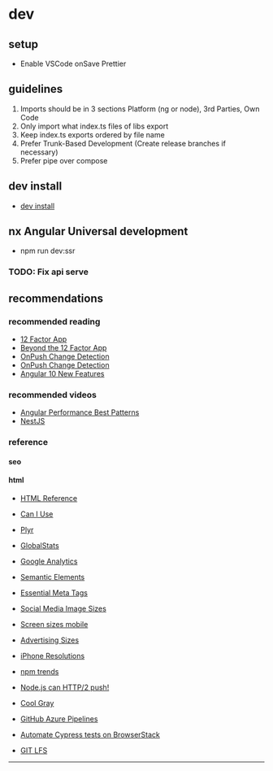 # dev

## setup

- Enable VSCode onSave Prettier

## guidelines

1. Imports should be in 3 sections Platform (ng or node), 3rd Parties, Own Code
2. Only import what index.ts files of libs export
3. Keep index.ts exports ordered by file name
4. Prefer Trunk-Based Development (Create release branches if necessary)
5. Prefer pipe over compose

## dev install

- [dev install](http://)

## nx Angular Universal development

- npm run dev:ssr

### TODO: Fix api serve

## recommendations

### recommended reading

- [12 Factor App](https://12factor.net/)
- [Beyond the 12 Factor App](https://tanzu.vmware.com/content/blog/beyond-the-twelve-factor-app)
- [OnPush Change Detection](https://blog.angular-university.io/onpush-change-detection-how-it-works/)
- [OnPush Change Detection](https://medium.com/@ManfredSteyer/performance-tuning-data-binding-in-angular-with-onpush-immutables-and-observables-9fb2734dc66e)
- [Angular 10 New Features](https://betterprogramming.pub/angular-10-new-features-dbc779061dc8)

### recommended videos

- [Angular Performance Best Patterns](https://www.youtube.com/watch?v=-eH2gCGHcGs)
- [NestJS](https://academind.com/tutorials/nestjs-introduction/)

### reference

#### seo

#### html

- [HTML Reference](http://w3c.github.io/html-reference/)
- [Can I Use](https://caniuse.com/)
- [Plyr](https://plyr.io/)

- [GlobalStats](https://gs.statcounter.com/)
- [Google Analytics](https://analytics.google.com/)
- [Semantic Elements](https://www.w3schools.com/html/html5_semantic_elements.asp)
- [Essential Meta Tags](https://css-tricks.com/essential-meta-tags-social-media/)
- [Social Media Image Sizes](https://www.mainstreethost.com/blog/social-media-image-size-cheat-sheet/)
- [Screen sizes mobile](https://screensiz.es/phone)
- [Advertising Sizes](https://www.iab.com/wp-content/uploads/2015/11/IAB_Display_Mobile_Creative_Guidelines_HTML5_2015.pdf)

- [iPhone Resolutions](https://www.paintcodeapp.com/news/ultimate-guide-to-iphone-resolutions)
- [npm trends](https://www.npmtrends.com/)
- [Node.js can HTTP/2 push!](https://medium.com/the-node-js-collection/node-js-can-http-2-push-b491894e1bb1)
- [Cool Gray](https://medium.com/ge-design/iot-cool-gray-is-a-great-background-color-for-data-visualization-ebf18c318418)
- [GitHub Azure Pipelines](https://azuredevopslabs.com/labs/vstsextend/github-azurepipelines/)
- [Automate Cypress tests on BrowserStack](https://www.browserstack.com/docs/automate/cypress)
- [GIT LFS](https://www.youtube.com/watch?v=uLR1RNqJ1Mw)

---
